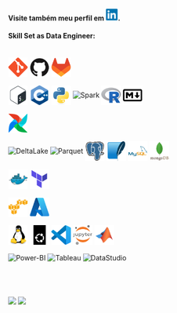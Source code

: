 #### Visite também meu perfil em <img alt="LinkedIn" align="bottom" height="25" width="25" href="https://www.linkedin.com/in/rene-santos-pro/" src="https://raw.githubusercontent.com/devicons/devicon/master/icons/linkedin/linkedin-original.svg">.


#### Skill Set as Data Engineer:
<div style="display: inline_block"><br>
  <img alt="git" align="center" height="40" width="40" src="https://raw.githubusercontent.com/devicons/devicon/master/icons/git/git-original.svg">
  <img alt="github" align="center" height="40" width="40" src="https://raw.githubusercontent.com/devicons/devicon/master/icons/github/github-original.svg">
  <img alt="gitlab" align="center" height="40" width="40" src="https://raw.githubusercontent.com/devicons/devicon/master/icons/gitlab/gitlab-original.svg">
  <br>
  
  <br>
  <img alt="Bash" align="center" height="40" width="40" src="https://raw.githubusercontent.com/devicons/devicon/master/icons/bash/bash-original.svg">
  <img alt="C++" align="center" height="40" width="40" src="https://raw.githubusercontent.com/devicons/devicon/master/icons/cplusplus/cplusplus-original.svg">
  <img alt="Python" align="center" height="40" width="40" src="https://raw.githubusercontent.com/devicons/devicon/master/icons/python/python-original.svg">
  <img alt="Spark" align="center" height="40" width="40" src="https://www.vectorlogo.zone/logos/apache_spark/apache_spark-icon.svg">
<!--   <img alt="LinkedIn" align="center" height="40" width="40" src="https://raw.githubusercontent.com/devicons/devicon/master/icons/numpy/numpy-original.svg">
  <img alt="LinkedIn" align="center" height="40" width="40" src="https://raw.githubusercontent.com/devicons/devicon/master/icons/pandas/pandas-original.svg"> -->
  <img alt="R" align="center" height="40" width="40" src="https://raw.githubusercontent.com/devicons/devicon/master/icons/r/r-original.svg">
  <img alt="Markdown" align="center" height="40" width="40" src="https://raw.githubusercontent.com/devicons/devicon/master/icons/markdown/markdown-original.svg">
  <br>

  <br>
  <img alt="Airflow" align="center" height="40" width="40" src="https://github.com/apache/airflow/blob/main/airflow/www/static/pin_40.png">
  <br>
  
  <br>
  <img alt="DeltaLake" align="center" height="40" width="40" src="https://hackolade.com/img/deltalake-logo.png">
  <img alt="Parquet" align="center" height="40" width="40" src="https://pbs.twimg.com/profile_images/474255479032385537/OGYr_m6J_400x400.jpeg">
  <img alt="PostgreSQL" align="center" height="40" width="40" src="https://raw.githubusercontent.com/devicons/devicon/master/icons/postgresql/postgresql-original.svg">
  <img alt="SQLite" align="center" height="40" width="40" src="https://raw.githubusercontent.com/devicons/devicon/master/icons/sqlite/sqlite-original.svg">
  <img alt="MySQL" align="center" height="40" width="40" src="https://raw.githubusercontent.com/devicons/devicon/master/icons/mysql/mysql-original-wordmark.svg">
  <img alt="MongoDB" align="center" height="40" width="40" src="https://raw.githubusercontent.com/devicons/devicon/master/icons/mongodb/mongodb-original-wordmark.svg">
  <br>
  
  <br>
  <img alt="Docker" align="center" height="40" width="40" src="https://raw.githubusercontent.com/devicons/devicon/master/icons/docker/docker-original.svg">
<!--   <img alt="Kubernetes" align="center" height="40" width="40" src="https://raw.githubusercontent.com/devicons/devicon/master/icons/kubernetes/kubernetes-plain.svg"> -->
<!--   <img alt="ArgoCD" align="center" height="40" width="40" src="https://raw.githubusercontent.com/devicons/devicon/master/icons/argocd/argocd-original.svg"> -->
  <img alt="Terraform" align="center" height="40" width="40" src="https://raw.githubusercontent.com/devicons/devicon/master/icons/terraform/terraform-original.svg">
  <br>
  
  <br>
  <img alt="AWS" align="center" height="40" width="40" src="https://raw.githubusercontent.com/devicons/devicon/master/icons/amazonwebservices/amazonwebservices-original.svg">
  <img alt="Azure" align="center" height="40" width="40" src="https://raw.githubusercontent.com/devicons/devicon/master/icons/azure/azure-original.svg">
  <br>
  
  <br>
  <img alt="Linux" align="center" height="40" width="40" src="https://raw.githubusercontent.com/devicons/devicon/master/icons/linux/linux-original.svg">
  <img alt="Ubuntu" align="center" height="40" width="40" src="https://raw.githubusercontent.com/devicons/devicon/master/icons/ubuntu/ubuntu-plain.svg">
  <img alt="VScode" align="center" height="40" width="40" src="https://raw.githubusercontent.com/devicons/devicon/master/icons/vscode/vscode-original.svg">
  <img alt="Jupyter" align="center" height="40" width="40" src="https://raw.githubusercontent.com/devicons/devicon/master/icons/jupyter/jupyter-original-wordmark.svg">
  <img alt="Matlab" align="center" height="40" width="40" src="https://raw.githubusercontent.com/devicons/devicon/master/icons/matlab/matlab-original.svg">
  <br>
  
  <br>
  <img alt="Power-BI" align="center" height="40" width="40" src="https://raw.githubusercontent.com/microsoft/PowerBI-Icons/main/SVG/Power-BI.svg">
  <img alt="Tableau" align="center" height="40" width="40" src="https://cdn.worldvectorlogo.com/logos/tableau-software.svg">
  <img alt="DataStudio" align="center" height="40" width="40" src="https://cdn.worldvectorlogo.com/logos/google-data-studio.svg">
</div>
<br>
<br>
<br>
<div style="display: inline_block"><br>
<img align="center" height="180em" src="https://github-readme-stats-eight-theta.vercel.app/api?username=renesantospro&show_icons=true&include_all_commits=true&count_private=true"/>
<img align="center" height="180em" src="https://github-readme-stats.vercel.app/api/top-langs/?username=renesantospro&layout=compact&langs_count=8"/>
</div>

<!-- kaggle/kaggle-original.svg -->
<!-- filezilla/filezilla-plain.svg -->

<!-- &theme=dracula -->



<!-- <a href="https://www.linkedin.com/in/rene-santos-pro/" target="_blank"> -->
<!--   <img src="https://img.shields.io/badge/-LinkedIn-%230077B5?style=for-the-badge&logo=linkedin&logoColor=white" target="_blank"> -->
<!-- </a> -->




